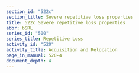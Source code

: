 ```yaml
---
section_id: "522c"
section_title: Severe repetitive loss properties
title: 522c Severe repetitive loss properties
abbr: bSRL
series_id: "500"
series_title: Repetitive Loss
activity_id: "520"
activity_title: Acquisition and Relocation
page_in_manual: 520-4
document_depth: 4
---
```


